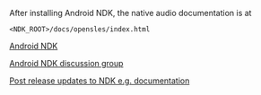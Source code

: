 After installing Android NDK, the native audio documentation is at
```
<NDK_ROOT>/docs/opensles/index.html
```

[Android NDK](http://developer.android.com/tools/sdk/ndk/index.html)

[Android NDK discussion group](https://groups.google.com/forum/?fromgroups#!forum/android-ndk)

[Post release updates to NDK e.g. documentation](https://android.googlesource.com/platform/ndk)
